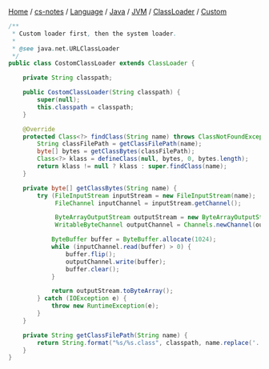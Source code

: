 [Home](https://mengxianbin.github.io) /
[cs-notes](https://mengxianbin.github.io/cs-notes/site) /
[Language](https://mengxianbin.github.io/cs-notes/site/Language) /
[Java](https://mengxianbin.github.io/cs-notes/site/Language/Java) /
[JVM](https://mengxianbin.github.io/cs-notes/site/Language/Java/JVM) /
[ClassLoader](https://mengxianbin.github.io/cs-notes/site/Language/Java/JVM/ClassLoader) /
[Custom](https://mengxianbin.github.io/cs-notes/site/Language/Java/JVM/ClassLoader/Custom)

```java
/**
 * Custom loader first, then the system loader.
 * 
 * @see java.net.URLClassLoader
 */
public class CostomClassLoader extends ClassLoader {

    private String classpath;

    public CostomClassLoader(String classpath) {
        super(null);
        this.classpath = classpath;
    }

    @Override
    protected Class<?> findClass(String name) throws ClassNotFoundException {
        String classFilePath = getClassFilePath(name);
        byte[] bytes = getClassBytes(classFilePath);
        Class<?> klass = defineClass(null, bytes, 0, bytes.length);
        return klass != null ? klass : super.findClass(name);
    }

    private byte[] getClassBytes(String name) {
        try (FileInputStream inputStream = new FileInputStream(name);
             FileChannel inputChannel = inputStream.getChannel();

             ByteArrayOutputStream outputStream = new ByteArrayOutputStream();
             WritableByteChannel outputChannel = Channels.newChannel(outputStream)) {

            ByteBuffer buffer = ByteBuffer.allocate(1024);
            while (inputChannel.read(buffer) > 0) {
                buffer.flip();
                outputChannel.write(buffer);
                buffer.clear();
            }

            return outputStream.toByteArray();
        } catch (IOException e) {
            throw new RuntimeException(e);
        }
    }

    private String getClassFilePath(String name) {
        return String.format("%s/%s.class", classpath, name.replace('.', '/'));
    }
}
```
